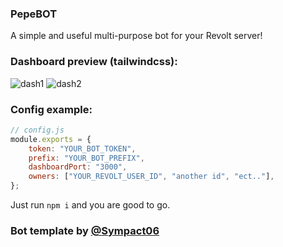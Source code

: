 ### PepeBOT
A simple and useful multi-purpose bot for your Revolt server!

### Dashboard preview (tailwindcss):
![dash1](https://cdn.discordapp.com/attachments/1085021828508033165/1086174193781067837/image.png)
![dash2](https://cdn.discordapp.com/attachments/1085021828508033165/1086174374144520212/image.png)

### Config example:
```js
// config.js
module.exports = {
    token: "YOUR_BOT_TOKEN",
    prefix: "YOUR_BOT_PREFIX",
    dashboardPort: "3000",
    owners: ["YOUR_REVOLT_USER_ID", "another id", "ect.."],
};
```

Just run `npm i` and you are good to go.



### Bot template by [@Sympact06](https://github.com/Sympact06)
